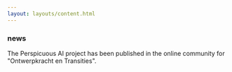 ```yaml
---
layout: layouts/content.html
---
```


### news
The Perspicuous AI project has been published in the online community for "Ontwerpkracht en Transities".
